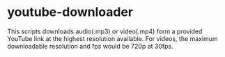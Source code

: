 # youtube-downloader
This scripts downloads audio(.mp3) or video(.mp4) form a provided YouTube link at the highest resolution available. For videos, the maximum downloadable resolution and fps would be 720p at 30fps.
